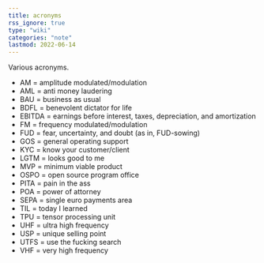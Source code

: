 ```yaml
---
title: acronyms
rss_ignore: true
type: "wiki"
categories: "note"
lastmod: 2022-06-14
---
```


Various acronyms.

- AM = amplitude modulated/modulation
- AML = anti money laudering
- BAU = business as usual
- BDFL = benevolent dictator for life
- EBITDA = earnings before interest, taxes, depreciation, and amortization
- FM = frequency modulated/modulation
- FUD = fear, uncertainty, and doubt (as in, FUD-sowing)
- GOS = general operating support
- KYC = know your customer/client
- LGTM = looks good to me
- MVP = minimum viable product
- OSPO = open source program office
- PITA = pain in the ass
- POA = power of attorney
- SEPA = single euro payments area
- TIL = today I learned
- TPU = tensor processing unit
- UHF = ultra high frequency
- USP = unique selling point
- UTFS = use the fucking search
- VHF = very high frequency